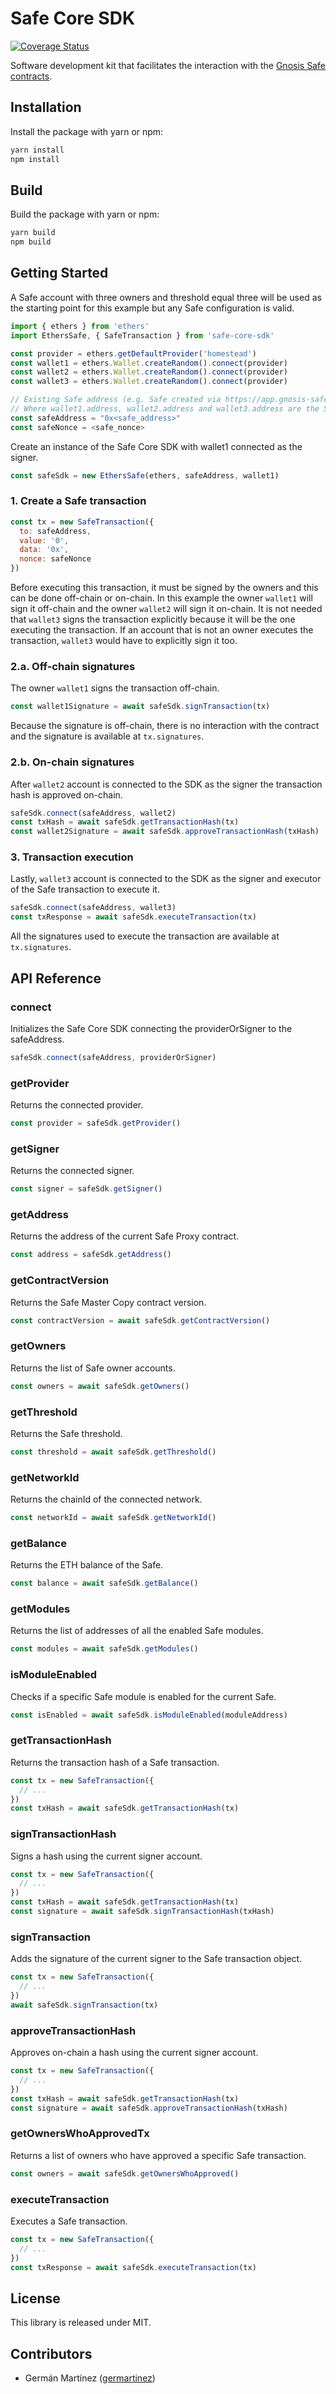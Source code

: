 # Safe Core SDK

[![Coverage Status](https://coveralls.io/repos/github/gnosis/safe-core-sdk/badge.svg?branch=main)](https://coveralls.io/github/gnosis/safe-core-sdk?branch=main)

Software development kit that facilitates the interaction with the [Gnosis Safe contracts](https://github.com/gnosis/safe-contracts).

## Installation

Install the package with yarn or npm:

```bash
yarn install
npm install
```

## Build

Build the package with yarn or npm:

```bash
yarn build
npm build
```

## Getting Started

A Safe account with three owners and threshold equal three will be used as the starting point for this example but any Safe configuration is valid.

```js
import { ethers } from 'ethers'
import EthersSafe, { SafeTransaction } from 'safe-core-sdk'

const provider = ethers.getDefaultProvider('homestead')
const wallet1 = ethers.Wallet.createRandom().connect(provider)
const wallet2 = ethers.Wallet.createRandom().connect(provider)
const wallet3 = ethers.Wallet.createRandom().connect(provider)

// Existing Safe address (e.g. Safe created via https://app.gnosis-safe.io)
// Where wallet1.address, wallet2.address and wallet3.address are the Safe owners
const safeAddress = "0x<safe_address>"
const safeNonce = <safe_nonce>
```

Create an instance of the Safe Core SDK with wallet1 connected as the signer.

```js
const safeSdk = new EthersSafe(ethers, safeAddress, wallet1)
```

### 1. Create a Safe transaction

```js
const tx = new SafeTransaction({
  to: safeAddress,
  value: '0',
  data: '0x',
  nonce: safeNonce
})
```

Before executing this transaction, it must be signed by the owners and this can be done off-chain or on-chain. In this example the owner `wallet1` will sign it off-chain and the owner `wallet2` will sign it on-chain. It is not needed that `wallet3` signs the transaction explicitly because it will be the one executing the transaction. If an account that is not an owner executes the transaction, `wallet3` would have to explicitly sign it too.

### 2.a. Off-chain signatures

The owner `wallet1` signs the transaction off-chain.

```js
const wallet1Signature = await safeSdk.signTransaction(tx)
```

Because the signature is off-chain, there is no interaction with the contract and the signature is available at `tx.signatures`.

### 2.b. On-chain signatures

After `wallet2` account is connected to the SDK as the signer the transaction hash is approved on-chain.

```js
safeSdk.connect(safeAddress, wallet2)
const txHash = await safeSdk.getTransactionHash(tx)
const wallet2Signature = await safeSdk.approveTransactionHash(txHash)
```

### 3. Transaction execution

Lastly, `wallet3` account is connected to the SDK as the signer and executor of the Safe transaction to execute it.

```js
safeSdk.connect(safeAddress, wallet3)
const txResponse = await safeSdk.executeTransaction(tx)
```

All the signatures used to execute the transaction are available at `tx.signatures`.

## API Reference

### connect

Initializes the Safe Core SDK connecting the providerOrSigner to the safeAddress.

```js
safeSdk.connect(safeAddress, providerOrSigner)
```

### getProvider

Returns the connected provider.

```js
const provider = safeSdk.getProvider()
```

### getSigner

Returns the connected signer.

```js
const signer = safeSdk.getSigner()
```

### getAddress

Returns the address of the current Safe Proxy contract.

```js
const address = safeSdk.getAddress()
```

### getContractVersion

Returns the Safe Master Copy contract version.

```js
const contractVersion = await safeSdk.getContractVersion()
```

### getOwners

Returns the list of Safe owner accounts.

```js
const owners = await safeSdk.getOwners()
```

### getThreshold

Returns the Safe threshold.

```js
const threshold = await safeSdk.getThreshold()
```

### getNetworkId

Returns the chainId of the connected network.

```js
const networkId = await safeSdk.getNetworkId()
```

### getBalance

Returns the ETH balance of the Safe.

```js
const balance = await safeSdk.getBalance()
```

### getModules

Returns the list of addresses of all the enabled Safe modules.

```js
const modules = await safeSdk.getModules()
```

### isModuleEnabled

Checks if a specific Safe module is enabled for the current Safe.

```js
const isEnabled = await safeSdk.isModuleEnabled(moduleAddress)
```

### getTransactionHash

Returns the transaction hash of a Safe transaction.

```js
const tx = new SafeTransaction({
  // ...
})
const txHash = await safeSdk.getTransactionHash(tx)
```

### signTransactionHash

Signs a hash using the current signer account.

```js
const tx = new SafeTransaction({
  // ...
})
const txHash = await safeSdk.getTransactionHash(tx)
const signature = await safeSdk.signTransactionHash(txHash)
```

### signTransaction

Adds the signature of the current signer to the Safe transaction object.

```js
const tx = new SafeTransaction({
  // ...
})
await safeSdk.signTransaction(tx)
```

### approveTransactionHash

Approves on-chain a hash using the current signer account.

```js
const tx = new SafeTransaction({
  // ...
})
const txHash = await safeSdk.getTransactionHash(tx)
const signature = await safeSdk.approveTransactionHash(txHash)
```

### getOwnersWhoApprovedTx

Returns a list of owners who have approved a specific Safe transaction.

```js
const owners = await safeSdk.getOwnersWhoApproved()
```

### executeTransaction

Executes a Safe transaction.

```js
const tx = new SafeTransaction({
  // ...
})
const txResponse = await safeSdk.executeTransaction(tx)
```

## License

This library is released under MIT.

## Contributors

- Germán Martínez ([germartinez](https://github.com/germartinez))
